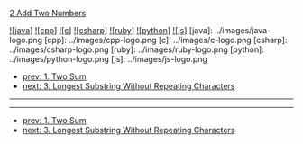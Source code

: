 [2 Add Two Numbers](https://leetcode.com/problems/add-two-numbers/)

[![java]](../java/002-add-two-numbers.md)
[![cpp]](../cpp/002-add-two-numbers.md)
[![c]](../c/002-add-two-numbers.md)
[![csharp]](../csharp/002-add-two-numbers.md)
[![ruby]](../ruby/002-add-two-numbers.md)
[![python]](../python/002-add-two-numbers.md)
[![js]](../js/002-add-two-numbers.md)
[java]: ../images/java-logo.png
[cpp]: ../images/cpp-logo.png
[c]: ../images/c-logo.png
[csharp]: ../images/csharp-logo.png
[ruby]: ../images/ruby-logo.png
[python]: ../images/python-logo.png
[js]: ../images/js-logo.png

- [prev: 1. Two Sum](001-two-sum.md)
- [next: 3. Longest Substring Without Repeating Characters](003-longest-substring-without-repeating-characters.md)

---


---

- [prev: 1. Two Sum](001-two-sum.md)
- [next: 3. Longest Substring Without Repeating Characters](003-longest-substring-without-repeating-characters.md)
